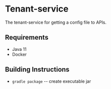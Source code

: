 # Tenant-service
The tenant-service for getting a config file to APIs.

## Requirements

* Java 11
* Docker

## Building Instructions
 * `gradle package` -- create executable jar

